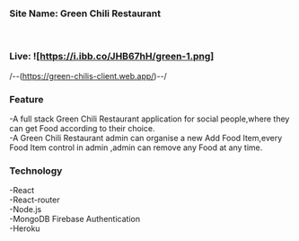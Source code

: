 ### Site Name: Green Chili Restaurant
<br>

### Live: ![https://i.ibb.co/JHB67hH/green-1.png]

/--(https://green-chilis-client.web.app/)--/
<br>

### Feature
-A full stack Green Chili Restaurant application for social people,where they can get Food according to their choice. 
<br>
-A Green Chili Restaurant admin can organise a new Add Food Item,every Food Item control in admin ,admin can remove any Food at any time.

### Technology
-React
<br/>
-React-router
<br/>
-Node.js 
<br/>
-MongoDB Firebase Authentication
<br/>
-Heroku
